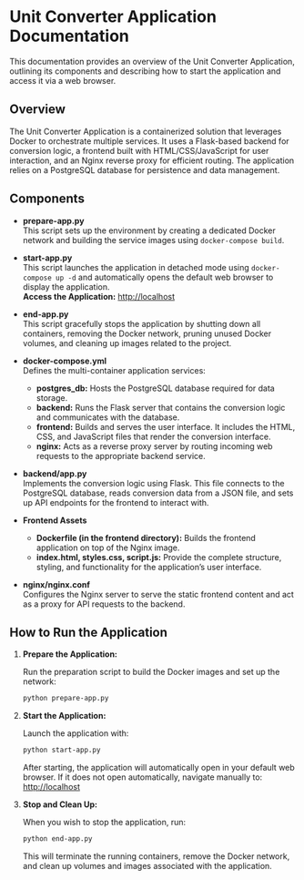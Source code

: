 # Unit Converter Application Documentation

This documentation provides an overview of the Unit Converter Application, outlining its components and describing how to start the application and access it via a web browser.

## Overview

The Unit Converter Application is a containerized solution that leverages Docker to orchestrate multiple services. It uses a Flask-based backend for conversion logic, a frontend built with HTML/CSS/JavaScript for user interaction, and an Nginx reverse proxy for efficient routing. The application relies on a PostgreSQL database for persistence and data management.

## Components

- **prepare-app.py**  
  This script sets up the environment by creating a dedicated Docker network and building the service images using `docker-compose build`.

- **start-app.py**  
  This script launches the application in detached mode using `docker-compose up -d` and automatically opens the default web browser to display the application.  
  **Access the Application:** [http://localhost](http://localhost)

- **end-app.py**  
  This script gracefully stops the application by shutting down all containers, removing the Docker network, pruning unused Docker volumes, and cleaning up images related to the project.

- **docker-compose.yml**  
  Defines the multi-container application services:
  - **postgres_db:** Hosts the PostgreSQL database required for data storage.
  - **backend:** Runs the Flask server that contains the conversion logic and communicates with the database.
  - **frontend:** Builds and serves the user interface. It includes the HTML, CSS, and JavaScript files that render the conversion interface.
  - **nginx:** Acts as a reverse proxy server by routing incoming web requests to the appropriate backend service.

- **backend/app.py**  
  Implements the conversion logic using Flask. This file connects to the PostgreSQL database, reads conversion data from a JSON file, and sets up API endpoints for the frontend to interact with.

- **Frontend Assets**  
  - **Dockerfile (in the frontend directory):** Builds the frontend application on top of the Nginx image.
  - **index.html, styles.css, script.js:** Provide the complete structure, styling, and functionality for the application’s user interface.

- **nginx/nginx.conf**  
  Configures the Nginx server to serve the static frontend content and act as a proxy for API requests to the backend.

## How to Run the Application

1. **Prepare the Application:**

   Run the preparation script to build the Docker images and set up the network:
   ```bash
   python prepare-app.py
   ```

2. **Start the Application:**

   Launch the application with:
   ```bash
   python start-app.py
   ```
   After starting, the application will automatically open in your default web browser. If it does not open automatically, navigate manually to: [http://localhost](http://localhost)

3. **Stop and Clean Up:**

   When you wish to stop the application, run:
   ```bash
   python end-app.py
   ```
   This will terminate the running containers, remove the Docker network, and clean up volumes and images associated with the application.
